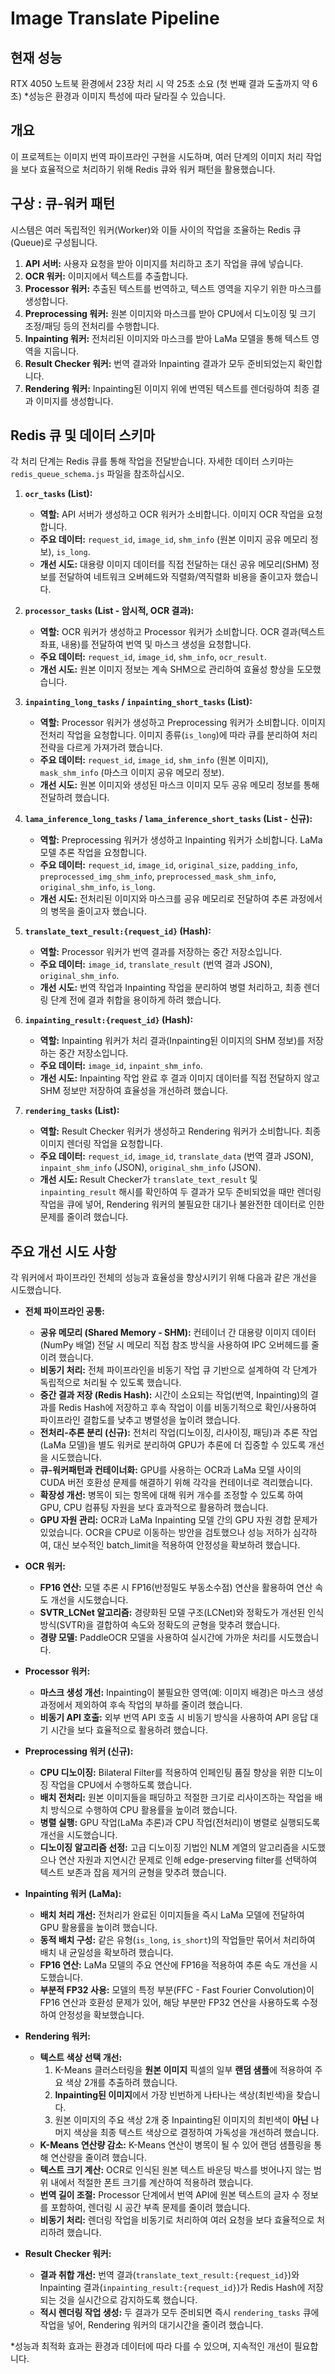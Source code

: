 # Image Translate Pipeline

## 현재 성능
RTX 4050 노트북 환경에서 23장 처리 시 약 25초 소요 (첫 번째 결과 도출까지 약 6초)
*성능은 환경과 이미지 특성에 따라 달라질 수 있습니다.

## 개요

이 프로젝트는 이미지 번역 파이프라인 구현을 시도하며, 여러 단계의 이미지 처리 작업을 보다 효율적으로 처리하기 위해 Redis 큐와 워커 패턴을 활용했습니다.

## 구상 : 큐-워커 패턴

시스템은 여러 독립적인 워커(Worker)와 이들 사이의 작업을 조율하는 Redis 큐(Queue)로 구성됩니다.

1.  **API 서버:** 사용자 요청을 받아 이미지를 처리하고 초기 작업을 큐에 넣습니다.
2.  **OCR 워커:** 이미지에서 텍스트를 추출합니다.
3.  **Processor 워커:** 추출된 텍스트를 번역하고, 텍스트 영역을 지우기 위한 마스크를 생성합니다.
4.  **Preprocessing 워커:** 원본 이미지와 마스크를 받아 CPU에서 디노이징 및 크기 조정/패딩 등의 전처리를 수행합니다.
5.  **Inpainting 워커:** 전처리된 이미지와 마스크를 받아 LaMa 모델을 통해 텍스트 영역을 지웁니다.
6.  **Result Checker 워커:** 번역 결과와 Inpainting 결과가 모두 준비되었는지 확인합니다.
7.  **Rendering 워커:** Inpainting된 이미지 위에 번역된 텍스트를 렌더링하여 최종 결과 이미지를 생성합니다.

## Redis 큐 및 데이터 스키마

각 처리 단계는 Redis 큐를 통해 작업을 전달받습니다. 자세한 데이터 스키마는 `redis_queue_schema.js` 파일을 참조하십시오.

1.  **`ocr_tasks` (List):**
    *   **역할:** API 서버가 생성하고 OCR 워커가 소비합니다. 이미지 OCR 작업을 요청합니다.
    *   **주요 데이터:** `request_id`, `image_id`, `shm_info` (원본 이미지 공유 메모리 정보), `is_long`.
    *   **개선 시도:** 대용량 이미지 데이터를 직접 전달하는 대신 공유 메모리(SHM) 정보를 전달하여 네트워크 오버헤드와 직렬화/역직렬화 비용을 줄이고자 했습니다.

2.  **`processor_tasks` (List - 암시적, OCR 결과):**
    *   **역할:** OCR 워커가 생성하고 Processor 워커가 소비합니다. OCR 결과(텍스트 좌표, 내용)를 전달하여 번역 및 마스크 생성을 요청합니다.
    *   **주요 데이터:** `request_id`, `image_id`, `shm_info`, `ocr_result`.
    *   **개선 시도:** 원본 이미지 정보는 계속 SHM으로 관리하여 효율성 향상을 도모했습니다.

3.  **`inpainting_long_tasks` / `inpainting_short_tasks` (List):**
    *   **역할:** Processor 워커가 생성하고 Preprocessing 워커가 소비합니다. 이미지 전처리 작업을 요청합니다. 이미지 종류(`is_long`)에 따라 큐를 분리하여 처리 전략을 다르게 가져가려 했습니다.
    *   **주요 데이터:** `request_id`, `image_id`, `shm_info` (원본 이미지), `mask_shm_info` (마스크 이미지 공유 메모리 정보).
    *   **개선 시도:** 원본 이미지와 생성된 마스크 이미지 모두 공유 메모리 정보를 통해 전달하려 했습니다.

4.  **`lama_inference_long_tasks` / `lama_inference_short_tasks` (List - 신규):**
    *   **역할:** Preprocessing 워커가 생성하고 Inpainting 워커가 소비합니다. LaMa 모델 추론 작업을 요청합니다.
    *   **주요 데이터:** `request_id`, `image_id`, `original_size`, `padding_info`, `preprocessed_img_shm_info`, `preprocessed_mask_shm_info`, `original_shm_info`, `is_long`.
    *   **개선 시도:** 전처리된 이미지와 마스크를 공유 메모리로 전달하여 추론 과정에서의 병목을 줄이고자 했습니다.

5.  **`translate_text_result:{request_id}` (Hash):**
    *   **역할:** Processor 워커가 번역 결과를 저장하는 중간 저장소입니다.
    *   **주요 데이터:** `image_id`, `translate_result` (번역 결과 JSON), `original_shm_info`.
    *   **개선 시도:** 번역 작업과 Inpainting 작업을 분리하여 병렬 처리하고, 최종 렌더링 단계 전에 결과 취합을 용이하게 하려 했습니다.

6.  **`inpainting_result:{request_id}` (Hash):**
    *   **역할:** Inpainting 워커가 처리 결과(Inpainting된 이미지의 SHM 정보)를 저장하는 중간 저장소입니다.
    *   **주요 데이터:** `image_id`, `inpaint_shm_info`.
    *   **개선 시도:** Inpainting 작업 완료 후 결과 이미지 데이터를 직접 전달하지 않고 SHM 정보만 저장하여 효율성을 개선하려 했습니다.

7.  **`rendering_tasks` (List):**
    *   **역할:** Result Checker 워커가 생성하고 Rendering 워커가 소비합니다. 최종 이미지 렌더링 작업을 요청합니다.
    *   **주요 데이터:** `request_id`, `image_id`, `translate_data` (번역 결과 JSON), `inpaint_shm_info` (JSON), `original_shm_info` (JSON).
    *   **개선 시도:** Result Checker가 `translate_text_result` 및 `inpainting_result` 해시를 확인하여 두 결과가 모두 준비되었을 때만 렌더링 작업을 큐에 넣어, Rendering 워커의 불필요한 대기나 불완전한 데이터로 인한 문제를 줄이려 했습니다.

## 주요 개선 시도 사항

각 워커에서 파이프라인 전체의 성능과 효율성을 향상시키기 위해 다음과 같은 개선을 시도했습니다.

*   **전체 파이프라인 공통:**
    *   **공유 메모리 (Shared Memory - SHM):** 컨테이너 간 대용량 이미지 데이터(NumPy 배열) 전달 시 메모리 직접 참조 방식을 사용하여 IPC 오버헤드를 줄이려 했습니다.
    *   **비동기 처리:** 전체 파이프라인을 비동기 작업 큐 기반으로 설계하여 각 단계가 독립적으로 처리될 수 있도록 했습니다.
    *   **중간 결과 저장 (Redis Hash):** 시간이 소요되는 작업(번역, Inpainting)의 결과를 Redis Hash에 저장하고 후속 작업이 이를 비동기적으로 확인/사용하여 파이프라인 결합도를 낮추고 병렬성을 높이려 했습니다.
    *   **전처리-추론 분리 (신규):** 전처리 작업(디노이징, 리사이징, 패딩)과 추론 작업(LaMa 모델)을 별도 워커로 분리하여 GPU가 추론에 더 집중할 수 있도록 개선을 시도했습니다.
    *   **큐-워커패턴과 컨테이너화:** GPU를 사용하는 OCR과 LaMa 모델 사이의 CUDA 버전 호환성 문제를 해결하기 위해 각각을 컨테이너로 격리했습니다.
    *   **확장성 개선:** 병목이 되는 항목에 대해 워커 개수를 조정할 수 있도록 하여 GPU, CPU 컴퓨팅 자원을 보다 효과적으로 활용하려 했습니다.
    *   **GPU 자원 관리:** OCR과 LaMa Inpainting 모델 간의 GPU 자원 경합 문제가 있었습니다. OCR을 CPU로 이동하는 방안을 검토했으나 성능 저하가 심각하여, 대신 보수적인 batch_limit을 적용하여 안정성을 확보하려 했습니다.

*   **OCR 워커:**
    *   **FP16 연산:** 모델 추론 시 FP16(반정밀도 부동소수점) 연산을 활용하여 연산 속도 개선을 시도했습니다.
    *   **SVTR_LCNet 알고리즘:** 경량화된 모델 구조(LCNet)와 정확도가 개선된 인식 방식(SVTR)을 결합하여 속도와 정확도의 균형을 맞추려 했습니다.
    *   **경량 모델:** PaddleOCR 모델을 사용하여 실시간에 가까운 처리를 시도했습니다.

*   **Processor 워커:**
    *   **마스크 생성 개선:** Inpainting이 불필요한 영역(예: 이미지 배경)은 마스크 생성 과정에서 제외하여 후속 작업의 부하를 줄이려 했습니다.
    *   **비동기 API 호출:** 외부 번역 API 호출 시 비동기 방식을 사용하여 API 응답 대기 시간을 보다 효율적으로 활용하려 했습니다.

*   **Preprocessing 워커 (신규):**
    *   **CPU 디노이징:** Bilateral Filter를 적용하여 인페인팅 품질 향상을 위한 디노이징 작업을 CPU에서 수행하도록 했습니다.
    *   **배치 전처리:** 원본 이미지들을 패딩하고 적절한 크기로 리사이즈하는 작업을 배치 방식으로 수행하여 CPU 활용률을 높이려 했습니다.
    *   **병렬 실행:** GPU 작업(LaMa 추론)과 CPU 작업(전처리)이 병렬로 실행되도록 개선을 시도했습니다.
    *   **디노이징 알고리즘 선정:** 고급 디노이징 기법인 NLM 계열의 알고리즘을 시도했으나 연산 자원과 지연시간 문제로 인해 edge-preserving filter를 선택하여 텍스트 보존과 잡음 제거의 균형을 맞추려 했습니다.

*   **Inpainting 워커 (LaMa):**
    *   **배치 처리 개선:** 전처리가 완료된 이미지들을 즉시 LaMa 모델에 전달하여 GPU 활용률을 높이려 했습니다.
    *   **동적 배치 구성:** 같은 유형(`is_long`, `is_short`)의 작업들만 묶어서 처리하여 배치 내 균일성을 확보하려 했습니다.
    *   **FP16 연산:** LaMa 모델의 주요 연산에 FP16을 적용하여 추론 속도 개선을 시도했습니다.
    *   **부분적 FP32 사용:** 모델의 특정 부분(FFC - Fast Fourier Convolution)이 FP16 연산과 호환성 문제가 있어, 해당 부분만 FP32 연산을 사용하도록 수정하여 안정성을 확보했습니다.

*   **Rendering 워커:**
    *   **텍스트 색상 선택 개선:**
        1.  K-Means 클러스터링을 **원본 이미지** 픽셀의 일부 **랜덤 샘플**에 적용하여 주요 색상 2개를 추출하려 했습니다.
        2.  **Inpainting된 이미지**에서 가장 빈번하게 나타나는 색상(최빈색)을 찾습니다.
        3.  원본 이미지의 주요 색상 2개 중 Inpainting된 이미지의 최빈색이 **아닌** 나머지 색상을 최종 텍스트 색상으로 결정하여 가독성을 개선하려 했습니다.
    *   **K-Means 연산량 감소:** K-Means 연산이 병목이 될 수 있어 랜덤 샘플링을 통해 연산량을 줄이려 했습니다.
    *   **텍스트 크기 계산:** OCR로 인식된 원본 텍스트 바운딩 박스를 벗어나지 않는 범위 내에서 적절한 폰트 크기를 계산하여 적용하려 했습니다.
    *   **번역 길이 조절:** Processor 단계에서 번역 API에 원본 텍스트의 글자 수 정보를 포함하여, 렌더링 시 공간 부족 문제를 줄이려 했습니다.
    *   **비동기 처리:** 렌더링 작업을 비동기로 처리하여 여러 요청을 보다 효율적으로 처리하려 했습니다.

*   **Result Checker 워커:**
    *   **결과 취합 개선:** 번역 결과(`translate_text_result:{request_id}`)와 Inpainting 결과(`inpainting_result:{request_id}`)가 Redis Hash에 저장되는 것을 실시간으로 감지하도록 했습니다.
    *   **적시 렌더링 작업 생성:** 두 결과가 모두 준비되면 즉시 `rendering_tasks` 큐에 작업을 넣어, Rendering 워커의 대기시간을 줄이려 했습니다.

*성능과 최적화 효과는 환경과 데이터에 따라 다를 수 있으며, 지속적인 개선이 필요합니다.

